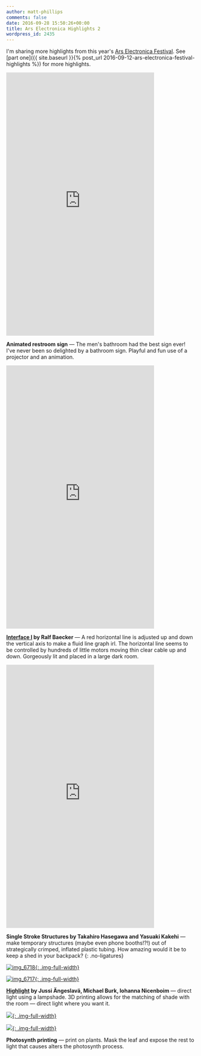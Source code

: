 ```yaml
---
author: matt-phillips
comments: false
date: 2016-09-28 15:50:26+00:00
title: Ars Electronica Highlights 2
wordpress_id: 2435
---
```


I'm sharing more highlights from this year's [Ars Electronica Festival](http://www.aec.at/festival/en/). See [part one]({{ site.baseurl }}{% post_url 2016-09-12-ars-electronica-festival-highlights %}) for more highlights.

<iframe height="700" width="394" allowfullscreen="" frameborder="0" mozallowfullscreen="" src="https://player.vimeo.com/video/184709526?title=0&byline=0&portrait=0" webkitallowfullscreen=""></iframe>

**Animated restroom sign** &mdash; The men's bathroom had the best sign ever! I've never been so delighted by a bathroom sign. Playful and fun use of a projector and an animation.

<iframe height="700" width="394" allowfullscreen="" frameborder="0" mozallowfullscreen="" src="https://player.vimeo.com/video/184709527?title=0&byline=0&portrait=0" webkitallowfullscreen=""></iframe>

**[Interface I](http://www.rlfbckr.org/work/interface-i) by Ralf Baecker** &mdash; A red horizontal line is adjusted up and down the vertical axis to make a fluid line graph irl. The horizontal line seems to be controlled by hundreds of little motors moving thin clear cable up and down. Gorgeously lit and placed in a large dark room.

<iframe height="700" width="394" allowfullscreen="" frameborder="0" mozallowfullscreen="" src="https://player.vimeo.com/video/184709525?title=0&byline=0&portrait=0" webkitallowfullscreen=""></iframe>

**Single Stroke Structures by Takahiro Hasegawa and Yasuaki Kakehi** &mdash; make temporary structures (maybe even phone booths!?!) out of strategically crimped, inflated plastic tubing. How amazing would it be to keep a shed in your backpack?
{: .no-ligatures}

[![img_6718](http://librarylab.law.harvard.edu/blog/wp-content/uploads/2016/09/IMG_6718-e1475077413135-225x300.jpg){: .img-full-width}](http://librarylab.law.harvard.edu/blog/wp-content/uploads/2016/09/IMG_6718-e1475077413135.jpg)

[![img_6717](http://librarylab.law.harvard.edu/blog/wp-content/uploads/2016/09/IMG_6717-e1475077399919-225x300.jpg){: .img-full-width}](http://librarylab.law.harvard.edu/blog/wp-content/uploads/2016/09/IMG_6717-e1475077399919.jpg)

**[Highlight](http://highlight.digital.udk-berlin.de/) by Jussi Ängeslavä, Michael Burk, Iohanna Nicenboim** &mdash; direct light using a lampshade. 3D printing allows for the matching of shade with the room &mdash; direct light where you want it.

[![](http://librarylab.law.harvard.edu/blog/wp-content/uploads/2016/09/i-225x300.jpg){: .img-full-width}](http://librarylab.law.harvard.edu/blog/wp-content/uploads/2016/09/i.jpg)

[![](http://librarylab.law.harvard.edu/blog/wp-content/uploads/2016/09/j-225x300.jpg){: .img-full-width}](http://librarylab.law.harvard.edu/blog/wp-content/uploads/2016/09/j.jpg)

**Photosynth printing** &mdash; print on plants. Mask the leaf and expose the rest to light that causes alters the photosynth process.
